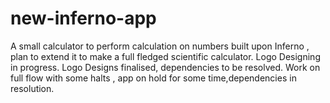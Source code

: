 # new-inferno-app
A small calculator to perform calculation on  numbers built upon Inferno , plan to extend it
to make a full fledged scientific calculator. Logo Designing in progress. Logo Designs finalised, dependencies to be resolved.
Work on full flow with some halts , app on hold for some time,dependencies in resolution.
